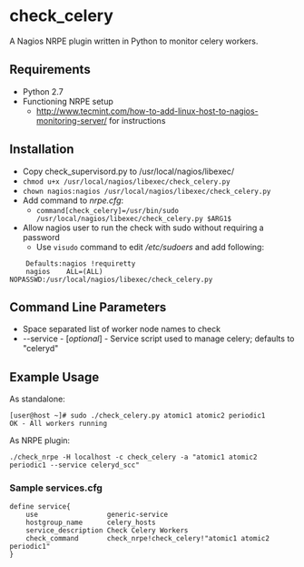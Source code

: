 # check_celery

A Nagios NRPE plugin written in Python to monitor celery workers.

## Requirements
- Python 2.7
- Functioning NRPE setup
  - http://www.tecmint.com/how-to-add-linux-host-to-nagios-monitoring-server/ for instructions

## Installation
- Copy check_supervisord.py to /usr/local/nagios/libexec/
- ```chmod u+x /usr/local/nagios/libexec/check_celery.py```
- ```chown nagios:nagios /usr/local/nagios/libexec/check_celery.py```
- Add command to *nrpe.cfg*:
  - ```command[check_celery]=/usr/bin/sudo /usr/local/nagios/libexec/check_celery.py $ARG1$```
- Allow nagios user to run the check with sudo without requiring a password
  - Use ```visudo``` command to edit */etc/sudoers* and add following:
```
    Defaults:nagios !requiretty
    nagios    ALL=(ALL)   NOPASSWD:/usr/local/nagios/libexec/check_celery.py
```

## Command Line Parameters
- Space separated list of worker node names to check
- --service - [*optional*] - Service script used to manage celery; defaults to "celeryd"

## Example Usage
As standalone:
```
[user@host ~]# sudo ./check_celery.py atomic1 atomic2 periodic1
OK - All workers running
```

As NRPE plugin:
```
./check_nrpe -H localhost -c check_celery -a "atomic1 atomic2 periodic1 --service celeryd_scc"
```
### Sample services.cfg
```
define service{
    use                 generic-service
    hostgroup_name	    celery_hosts
    service_description Check Celery Workers
    check_command	    check_nrpe!check_celery!"atomic1 atomic2 periodic1"
}
```
